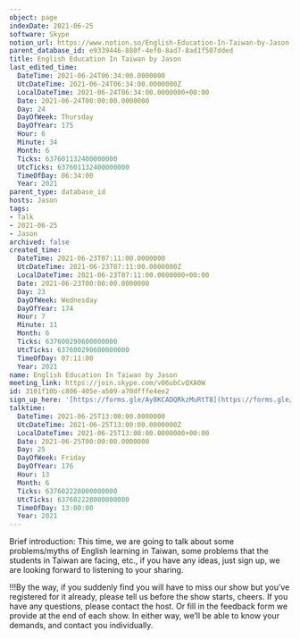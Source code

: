 ```yaml
---
object: page
indexDate: 2021-06-25
software: Skype
notion_url: https://www.notion.so/English-Education-In-Taiwan-by-Jason-3101f10bc806405ea509a70dfffe4ee2
parent_database_id: e9339446-880f-4ef0-8ad7-8ad1f507dded
title: English Education In Taiwan by Jason
last_edited_time:
  DateTime: 2021-06-24T06:34:00.0000000
  UtcDateTime: 2021-06-24T06:34:00.0000000Z
  LocalDateTime: 2021-06-24T06:34:00.0000000+00:00
  Date: 2021-06-24T00:00:00.0000000
  Day: 24
  DayOfWeek: Thursday
  DayOfYear: 175
  Hour: 6
  Minute: 34
  Month: 6
  Ticks: 637601132400000000
  UtcTicks: 637601132400000000
  TimeOfDay: 06:34:00
  Year: 2021
parent_type: database_id
hosts: Jason
tags:
- Talk
- 2021-06-25
- Jason
archived: false
created_time:
  DateTime: 2021-06-23T07:11:00.0000000
  UtcDateTime: 2021-06-23T07:11:00.0000000Z
  LocalDateTime: 2021-06-23T07:11:00.0000000+00:00
  Date: 2021-06-23T00:00:00.0000000
  Day: 23
  DayOfWeek: Wednesday
  DayOfYear: 174
  Hour: 7
  Minute: 11
  Month: 6
  Ticks: 637600290600000000
  UtcTicks: 637600290600000000
  TimeOfDay: 07:11:00
  Year: 2021
name: English Education In Taiwan by Jason
meeting_link: https://join.skype.com/v06ubCvQXA0W
id: 3101f10b-c806-405e-a509-a70dfffe4ee2
sign_up_here: '[https://forms.gle/Ay8KCADQRkzMuRtT8](https://forms.gle/Ay8KCADQRkzMuRtT8)'
talktime:
  DateTime: 2021-06-25T13:00:00.0000000
  UtcDateTime: 2021-06-25T13:00:00.0000000Z
  LocalDateTime: 2021-06-25T13:00:00.0000000+00:00
  Date: 2021-06-25T00:00:00.0000000
  Day: 25
  DayOfWeek: Friday
  DayOfYear: 176
  Hour: 13
  Month: 6
  Ticks: 637602228000000000
  UtcTicks: 637602228000000000
  TimeOfDay: 13:00:00
  Year: 2021
---
```




Brief introduction: This time, we are going to talk about some problems/myths of English learning in Taiwan, some problems that the students in Taiwan are facing, etc., if you have any ideas, just sign up, we are looking forward to listening to your sharing.

!!!By the way, if you suddenly find you will have to miss our show but you’ve registered for it already, please tell us before the show starts, cheers.
If you have any questions, please contact the host. Or fill in the feedback form we provide at the end of each show. In either way, we’ll be able to know your demands, and contact you individually.

